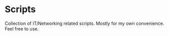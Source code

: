 # Scripts

Collection of IT/Networking related scripts.
Mostly for my own convenience.
Feel free to use. 